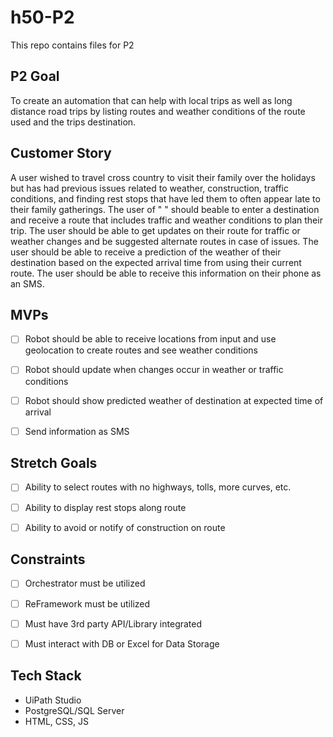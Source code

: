 # h50-P2
This repo contains files for P2

## P2 Goal

To create an automation that can help with local trips as well as long distance road trips by listing routes and weather conditions of the route used and the trips destination.

## Customer Story

A user wished to travel cross country to visit  their family over the holidays but has had previous 
issues related to weather, construction, traffic conditions, and finding rest stops that have led them to often 
appear late to their family gatherings. The user of " " should beable to enter a destination and receive a route 
that includes traffic and weather conditions to plan their trip. The user should be able to get updates on their 
route for traffic or weather changes and be suggested alternate routes in case of issues. The user should be 
able to receive a prediction of the weather of their destination based on the expected arrival time from using 
their current route. The user should be able to receive this information on their phone as an SMS. 

## MVPs

- [ ] Robot should be able to receive locations from input and use geolocation to create routes and see weather conditions
  
- [ ] Robot should update when changes occur in weather or traffic conditions
  
- [ ] Robot should show predicted weather of destination at expected time of arrival

- [ ] Send information as SMS


## Stretch Goals

- [ ] Ability to select routes with no highways, tolls, more curves, etc.
  
- [ ] Ability to display rest stops along route

- [ ] Ability to avoid or notify of construction on route
  

## Constraints

- [ ] Orchestrator must be utilized
  
- [ ] ReFramework must be utilized
  
- [ ] Must have 3rd party API/Library integrated
  
- [ ] Must interact with DB or Excel for Data Storage

## Tech Stack

- UiPath Studio
- PostgreSQL/SQL Server
- HTML, CSS, JS
